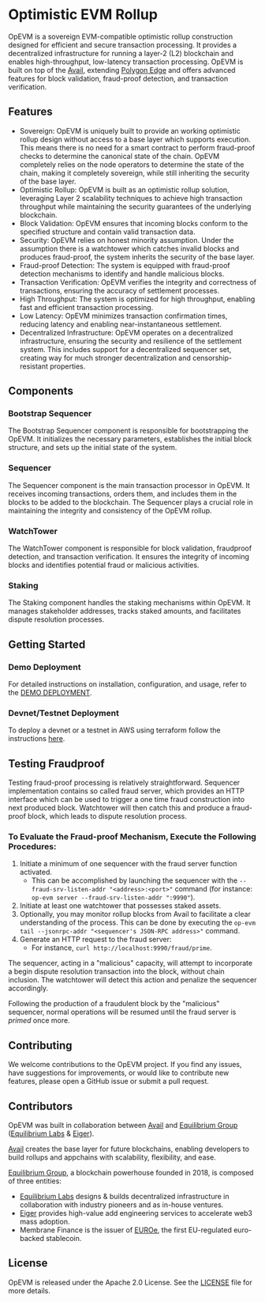 # Optimistic EVM Rollup

OpEVM is a sovereign EVM-compatible optimistic rollup construction designed for efficient and secure transaction processing. It provides a decentralized infrastructure for running a layer-2 (L2) blockchain and enables high-throughput, low-latency transaction processing. OpEVM is built on top of the [Avail](https://www.availproject.org/), extending [Polygon Edge](https://github.com/0xPolygon/polygon-edge) and offers advanced features for block validation, fraud-proof detection, and transaction verification.

## Features

- Sovereign: OpEVM is uniquely built to provide an working optimistic rollup design without access to a base layer which supports execution. This means there is no need for a smart contract to perform fraud-proof checks to determine the canonical state of the chain. OpEVM completely relies on the node operators to determine the state of the chain, making it completely sovereign, while still inheriting the security of the base layer. 
- Optimistic Rollup: OpEVM is built as an optimistic rollup solution, leveraging Layer 2 scalability techniques to achieve high transaction throughput while maintaining the security guarantees of the underlying blockchain.
- Block Validation: OpEVM ensures that incoming blocks conform to the specified structure and contain valid transaction data.
- Security: OpEVM relies on honest minority assumption. Under the assumption there is a watchtower which catches invalid blocks and produces fraud-proof, the system inherits the security of the base layer. 
- Fraud-proof Detection: The system is equipped with fraud-proof detection mechanisms to identify and handle malicious blocks.
- Transaction Verification: OpEVM verifies the integrity and correctness of transactions, ensuring the accuracy of settlement processes.
- High Throughput: The system is optimized for high throughput, enabling fast and efficient transaction processing.
- Low Latency: OpEVM minimizes transaction confirmation times, reducing latency and enabling near-instantaneous settlement.
- Decentralized Infrastructure: OpEVM operates on a decentralized infrastructure, ensuring the security and resilience of the settlement system. This includes support for a decentralized sequencer set, creating way for much stronger decentralization and censorship-resistant properties. 


## Components

### Bootstrap Sequencer

The Bootstrap Sequencer component is responsible for bootstrapping the OpEVM. It initializes the necessary parameters, establishes the initial block structure, and sets up the initial state of the system.

### Sequencer

The Sequencer component is the main transaction processor in OpEVM. It receives incoming transactions, orders them, and includes them in the blocks to be added to the blockchain. The Sequencer plays a crucial role in maintaining the integrity and consistency of the OpEVM rollup.

### WatchTower

The WatchTower component is responsible for block validation, fraudproof detection, and transaction verification. It ensures the integrity of incoming blocks and identifies potential fraud or malicious activities.

### Staking

The Staking component handles the staking mechanisms within OpEVM. It manages stakeholder addresses, tracks staked amounts, and facilitates dispute resolution processes.


## Getting Started

### Demo Deployment

For detailed instructions on installation, configuration, and usage, refer to the [DEMO DEPLOYMENT](/docs/demo.md).

### Devnet/Testnet Deployment

To deploy a devnet or a testnet in AWS using terraform follow the instructions [here](/deployment/readme.md).

## Testing Fraudproof

Testing fraud-proof processing is relatively straightforward. Sequencer implementation contains so called fraud server, which provides an HTTP interface which can be used to trigger a one time fraud construction into next produced block. Watchtower will then catch this and produce a fraud-proof block, which leads to dispute resolution process.

### To Evaluate the Fraud-proof Mechanism, Execute the Following Procedures:

1. Initiate a minimum of one sequencer with the fraud server function activated.
   - This can be accomplished by launching the sequencer with the `--fraud-srv-listen-addr "<address>:<port>"` command (for instance: `op-evm server --fraud-srv-listen-addr ":9990"`).
2. Initiate at least one watchtower that possesses staked assets.
3. Optionally, you may monitor rollup blocks from Avail to facilitate a clear understanding of the process. This can be done by executing the `op-evm tail --jsonrpc-addr "<sequencer's JSON-RPC address>"` command.
4. Generate an HTTP request to the fraud server:
   - For instance, `curl http://localhost:9990/fraud/prime`.

The sequencer, acting in a "malicious" capacity, will attempt to incorporate a begin dispute resolution transaction into the block, without chain inclusion. The watchtower will detect this action and penalize the sequencer accordingly.

Following the production of a fraudulent block by the "malicious" sequencer, normal operations will be resumed until the fraud server is _primed_ once more.

## Contributing

We welcome contributions to the OpEVM project. If you find any issues, have suggestions for improvements, or would like to contribute new features, please open a GitHub issue or submit a pull request.

## Contributors

OpEVM was built in collaboration between [Avail](https://www.availproject.org/) and [Equilibrium Group](https://www.eqg.co/) ([Equilibrium Labs](https://equilibrium.co/) & [Eiger](https://www.eiger.co/)).

[Avail](https://www.availproject.org/) creates the base layer for future blockchains, enabling developers to build rollups and appchains with scalability, flexibility, and ease.

[Equilibrium Group](https://www.eqg.co/), a blockchain powerhouse founded in 2018, is composed of three entities:
- [Equilibrium Labs](https://equilibrium.co/) designs & builds decentralized infrastructure in collaboration with industry pioneers and as in-house ventures.
- [Eiger](https://www.eiger.co/) provides high-value add engineering services to accelerate web3 mass adoption.
- Membrane Finance is the issuer of [EUROe](https://www.euroe.com/), the first EU-regulated euro-backed stablecoin.


## License

OpEVM is released under the Apache 2.0 License. See the [LICENSE](LICENSE) file for more details.
